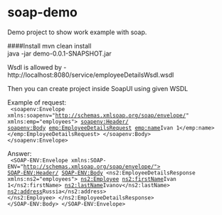 # soap-demo

Demo project to show work example with soap.

####Install
mvn clean install
<br>java -jar demo-0.0.1-SNAPSHOT.jar

Wsdl is allowed by - http://localhost:8080/service/employeeDetailsWsdl.wsdl

Then you can create project inside SoapUI using given WSDL

Example of request:<br>
<code>
<soapenv:Envelope xmlns:soapenv="http://schemas.xmlsoap.org/soap/envelope/" xmlns:emp="employees">
   <soapenv:Header/>
   <soapenv:Body>
      <emp:EmployeeDetailsRequest>
         <emp:name>Ivan 1</emp:name>
      </emp:EmployeeDetailsRequest>
   </soapenv:Body>
</soapenv:Envelope>
</code>

Answer:<br>
<code>
<SOAP-ENV:Envelope xmlns:SOAP-ENV="http://schemas.xmlsoap.org/soap/envelope/">
   <SOAP-ENV:Header/>
   <SOAP-ENV:Body>
      <ns2:EmployeeDetailsResponse xmlns:ns2="employees">
         <ns2:Employee>
            <ns2:firstName>Ivan 1</ns2:firstName>
            <ns2:lastName>Ivanov</ns2:lastName>
            <ns2:address>Russia</ns2:address>
         </ns2:Employee>
      </ns2:EmployeeDetailsResponse>
   </SOAP-ENV:Body>
</SOAP-ENV:Envelope>
</code>

